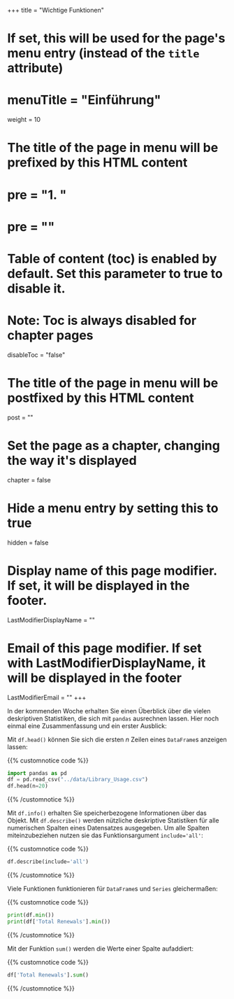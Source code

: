 +++
title = "Wichtige Funktionen"
# If set, this will be used for the page's menu entry (instead of the `title` attribute)
# menuTitle = "Einführung"
weight = 10
# The title of the page in menu will be prefixed by this HTML content
# pre = "<b>1. </b>"
# pre = "<i class='fab fa-github'></i>"
# Table of content (toc) is enabled by default. Set this parameter to true to disable it.
# Note: Toc is always disabled for chapter pages
disableToc = "false"

# The title of the page in menu will be postfixed by this HTML content
post = ""
# Set the page as a chapter, changing the way it's displayed
chapter = false
# Hide a menu entry by setting this to true
hidden = false
# Display name of this page modifier. If set, it will be displayed in the footer.
LastModifierDisplayName = ""
# Email of this page modifier. If set with LastModifierDisplayName, it will be displayed in the footer
LastModifierEmail = ""
+++

In der kommenden Woche erhalten Sie einen Überblick über die vielen deskriptiven Statistiken, die sich mit `pandas` ausrechnen lassen. Hier noch einmal eine Zusammenfassung und ein erster Ausblick:

Mit `df.head()` können Sie sich die ersten $n$ Zeilen eines `DataFrame`s anzeigen lassen:

{{% customnotice code %}}
```python
import pandas as pd
df = pd.read_csv("../data/Library_Usage.csv")
df.head(n=20)
```
{{% /customnotice %}}

Mit `df.info()` erhalten Sie speicherbezogene Informationen über das Objekt. Mit `df.describe()` werden nützliche deskriptive Statistiken für alle numerischen Spalten eines Datensatzes ausgegeben. Um alle Spalten miteinzubeziehen nutzen sie das Funktionsargument `include='all'`:

{{% customnotice code %}}
```python
df.describe(include='all')
```
{{% /customnotice %}}

Viele Funktionen funktionieren für `DataFrame`s und `Series` gleichermaßen:

{{% customnotice code %}}
```python
print(df.min())
print(df['Total Renewals'].min())
```
{{% /customnotice %}}

Mit der Funktion `sum()` werden die Werte einer Spalte aufaddiert:

{{% customnotice code %}}
```python
df['Total Renewals'].sum()
```
{{% /customnotice %}}
